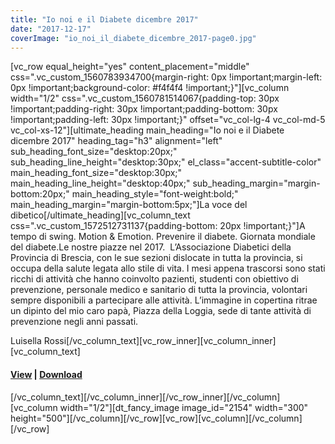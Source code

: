 ```yaml
---
title: "Io noi e il Diabete dicembre 2017"
date: "2017-12-17"
coverImage: "io_noi_il_diabete_dicembre_2017-page0.jpg"
---
```


\[vc\_row equal\_height="yes" content\_placement="middle" css=".vc\_custom\_1560783934700{margin-right: 0px !important;margin-left: 0px !important;background-color: #f4f4f4 !important;}"\]\[vc\_column width="1/2" css=".vc\_custom\_1560781514067{padding-top: 30px !important;padding-right: 30px !important;padding-bottom: 30px !important;padding-left: 30px !important;}" offset="vc\_col-lg-4 vc\_col-md-5 vc\_col-xs-12"\]\[ultimate\_heading main\_heading="Io noi e il Diabete dicembre 2017" heading\_tag="h3" alignment="left" sub\_heading\_font\_size="desktop:20px;" sub\_heading\_line\_height="desktop:30px;" el\_class="accent-subtitle-color" main\_heading\_font\_size="desktop:30px;" main\_heading\_line\_height="desktop:40px;" sub\_heading\_margin="margin-bottom:20px;" main\_heading\_style="font-weight:bold;" main\_heading\_margin="margin-bottom:5px;"\]La voce del dibetico\[/ultimate\_heading\]\[vc\_column\_text css=".vc\_custom\_1572512731137{padding-bottom: 20px !important;}"\]A tempo di swing. Motion & Emotion. Prevenire il diabete. Giornata mondiale del diabete.Le nostre piazze nel 2017.  L’Associazione Diabetici della Provincia di Brescia, con le sue sezioni dislocate in tutta la provincia, si occupa della salute legata allo stile di vita. I mesi appena trascorsi sono stati ricchi di attività che hanno coinvolto pazienti, studenti con obiettivo di prevenzione, personale medico e sanitario di tutta la provincia, volontari sempre disponibili a partecipare alle attività. L’immagine in copertina ritrae un dipinto del mio caro papà, Piazza della Loggia, sede di tante attività di prevenzione negli anni passati.

Luisella Rossi\[/vc\_column\_text\]\[vc\_row\_inner\]\[vc\_column\_inner\]\[vc\_column\_text\]

#### [View](http://198.211.122.197/diabetwp/wordpress/wp-content/uploads/2019/10/io-noi-il-diabete-dicembre-2017-min-1.pdf) | [Download](http://198.211.122.197/diabetwp/wordpress/wp-content/uploads/2019/10/io-noi-il-diabete-dicembre-2017-min-1.pdf)

\[/vc\_column\_text\]\[/vc\_column\_inner\]\[/vc\_row\_inner\]\[/vc\_column\]\[vc\_column width="1/2"\]\[dt\_fancy\_image image\_id="2154" width="300" height="500"\]\[/vc\_column\]\[/vc\_row\]\[vc\_row\]\[vc\_column\]\[/vc\_column\]\[/vc\_row\]
